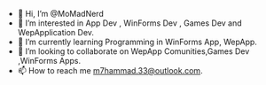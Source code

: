 - 👋 Hi, I’m @MoMadNerd
- 👀 I’m interested in App Dev , WinForms Dev , Games Dev and WepApplication Dev.
- 🌱 I’m currently learning Programming in WinForms App, WepApp.
- 💞️ I’m looking to collaborate on WepApp Comunities,Games Dev ,WinForms Apps.
- 📫 How to reach me m7hammad.33@outlook.com.

<!---
MoMadNerd/MoMadNerd is a ✨ special ✨ repository because its `README.md` (this file) appears on your GitHub profile.
You can click the Preview link to take a look at your changes.
--->
